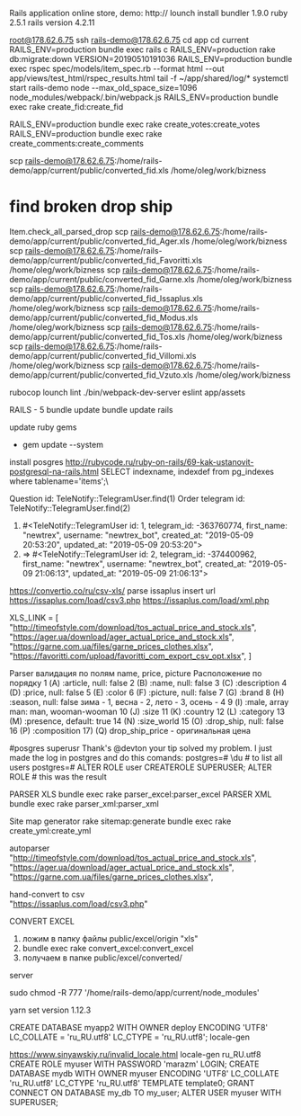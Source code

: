 Rails application online store, demo:
http://
lounch install
bundler 1.9.0
ruby 2.5.1
rails version 4.2.11

root@178.62.6.75
ssh rails-demo@178.62.6.75
cd app
cd current
RAILS_ENV=production bundle exec rails c
RAILS_ENV=production rake db:migrate:down VERSION=20190510191036
RAILS_ENV=production bundle exec rspec spec/models/item_spec.rb --format html --out app/views/test_html/rspec_results.html
tail -f ~/app/shared/log/*
systemctl start rails-demo
node --max_old_space_size=1096 node_modules/webpack/.bin/webpack.js
RAILS_ENV=production bundle exec rake create_fid:create_fid

RAILS_ENV=production bundle exec rake create_votes:create_votes
RAILS_ENV=production bundle exec rake create_comments:create_comments

scp rails-demo@178.62.6.75:/home/rails-demo/app/current/public/converted_fid.xls /home/oleg/work/bizness

# find broken drop ship
Item.check_all_parsed_drop
scp rails-demo@178.62.6.75:/home/rails-demo/app/current/public/converted_fid_Ager.xls /home/oleg/work/bizness
scp rails-demo@178.62.6.75:/home/rails-demo/app/current/public/converted_fid_Favoritti.xls /home/oleg/work/bizness
scp rails-demo@178.62.6.75:/home/rails-demo/app/current/public/converted_fid_Garne.xls  /home/oleg/work/bizness
scp rails-demo@178.62.6.75:/home/rails-demo/app/current/public/converted_fid_Issaplus.xls /home/oleg/work/bizness
scp rails-demo@178.62.6.75:/home/rails-demo/app/current/public/converted_fid_Modus.xls  /home/oleg/work/bizness
scp rails-demo@178.62.6.75:/home/rails-demo/app/current/public/converted_fid_Tos.xls  /home/oleg/work/bizness
scp rails-demo@178.62.6.75:/home/rails-demo/app/current/public/converted_fid_Villomi.xls /home/oleg/work/bizness
scp rails-demo@178.62.6.75:/home/rails-demo/app/current/public/converted_fid_Vzuto.xls /home/oleg/work/bizness

rubocop
lounch lint
./bin/webpack-dev-server
eslint app/assets

RAILS - 5
  bundle update
  bundle update rails


update ruby gems
- gem update --system

install posgres
http://rubycode.ru/ruby-on-rails/69-kak-ustanovit-postgresql-na-rails.html
SELECT indexname, indexdef from pg_indexes where tablename='items';\

Question
id: TeleNotify::TelegramUser.find(1)
Order telegram
id: TeleNotify::TelegramUser.find(2)
1) #<TeleNotify::TelegramUser id: 1, telegram_id: -363760774, first_name: "newtrex", username: "newtrex_bot", created_at: "2019-05-09 20:53:20", updated_at: "2019-05-09 20:53:20">
2) => #<TeleNotify::TelegramUser id: 2, telegram_id: -374400962, first_name: "newtrex", username: "newtrex_bot", created_at: "2019-05-09 21:06:13", updated_at: "2019-05-09 21:06:13">

https://convertio.co/ru/csv-xls/
parse issaplus insert url
https://issaplus.com/load/csv3.php
https://issaplus.com/load/xml.php

XLS_LINK = [
  "http://timeofstyle.com/download/tos_actual_price_and_stock.xls",
  "https://ager.ua/download/ager_actual_price_and_stock.xls",
  "https://garne.com.ua/files/garne_prices_clothes.xlsx",
  "https://favoritti.com/upload/favoritti_com_export_csv_opt.xlsx",
]

Parser
валидация по полям name, price, picture
Расположение по порядку
1 (A) :article, null: false
2 (B) :name, null: false
3 (C) :description
4 (D) :price, null: false
5 (E) :color
6 (F) :picture, null: false
7 (G) :brand
8 (H) :season, null: false
зима - 1, весна - 2, лето - 3, осень - 4
9 (I) :male, array man: man, wooman-wooman
10 (J) :size
11 (K) :country
12 (L) :category
13 (M) :presence, default: true
14 (N) :size_world
15 (O) :drop_ship, null: false
16 (P) :composition
17) (Q) drop_ship_price - оригинальная цена

#posgres superusr
Thank's @devton your tip solved my problem.
I just made the log in postgres and do this comands:
postgres=# \du # to list all users
postgres=# ALTER ROLE user CREATEROLE SUPERUSER;
ALTER ROLE # this was the result

PARSER XLS
bundle exec rake parser_excel:parser_excel
PARSER XML
bundle exec rake parser_xml:parser_xml

Site map generator
rake sitemap:generate
bundle exec rake create_yml:create_yml


autoparser
      "http://timeofstyle.com/download/tos_actual_price_and_stock.xls",
      "https://ager.ua/download/ager_actual_price_and_stock.xls",
      "https://garne.com.ua/files/garne_prices_clothes.xlsx",

hand-convert to csv        
      "https://issaplus.com/load/csv3.php"

CONVERT EXCEL
1) ложим в папку файлы public/excel/origin "xls"
2)  bundle exec rake convert_excel:convert_excel
3)  получаем в папке public/excel/converted/

server

sudo chmod -R 777 '/home/rails-demo/app/current/node_modules'

yarn set version 1.12.3

CREATE DATABASE myapp2 WITH OWNER deploy ENCODING 'UTF8' LC_COLLATE = 'ru_RU.utf8' LC_CTYPE = 'ru_RU.utf8';
locale-gen

https://www.sinyawskiy.ru/invalid_locale.html
locale-gen ru_RU.utf8
CREATE ROLE myuser WITH PASSWORD 'marazm' LOGIN;
CREATE DATABASE mydb WITH OWNER myuser ENCODING 'UTF8' LC_COLLATE 'ru_RU.utf8' LC_CTYPE 'ru_RU.utf8' TEMPLATE template0;
GRANT CONNECT ON DATABASE my_db TO my_user;
ALTER USER myuser WITH SUPERUSER;
